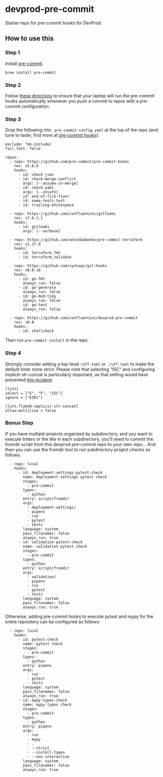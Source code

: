 # devprod-pre-commit

Starter repo for pre-commit hooks for DevProd.

## How to use this

### Step 1

Install [pre-commit](https://pre-commit.com/).

```
brew install pre-commit
```

### Step 2

Follow [these directions](https://pre-commit.com/#automatically-enabling-pre-commit-on-repositories)
to ensure that your laptop will run the pre-commit hooks automatically whenever you
push a commit to repos with a pre-commit configuration.

### Step 3

Drop the following into `.pre-commit-config.yaml` at the top of the repo (and
tune to taste; find more at [pre-commit hooks](https://pre-commit.com/hooks.html)):

```
exclude: ^mk-include/
fail_fast: false

repos:
  - repo: https://github.com/pre-commit/pre-commit-hooks
    rev: v5.0.0
    hooks:
      - id: check-json
      - id: check-merge-conflict
        args: [--assume-in-merge]
      - id: check-yaml
        args: [--unsafe]
      - id: end-of-file-fixer
      - id: name-tests-test
      - id: trailing-whitespace

  - repo: https://github.com/confluentinc/gitleaks
    rev: v7.6.1.1
    hooks:
      - id: gitleaks
        args: [--verbose]

  - repo: https://github.com/antonbabenko/pre-commit-terraform
    rev: v1.17.0
    hooks:
      - id: terraform_fmt
      - id: terraform_validate

  - repo: https://github.com/syntaqx/git-hooks
    rev: v0.0.16
    hooks:
      - id: go-fmt
        always_run: false
      - id: go-generate
        always_run: false
      - id: go-mod-tidy
        always_run: false
      - id: go-test
        always_run: false

  - repo: https://github.com/confluentinc/devprod-pre-commit
    rev: v0.0
    hooks:
      - id: shellcheck
```

Then run `pre-commit install` in the repo.

### Step 4

Strongly consider adding a top-level `ruff.toml` or `.ruff.toml` to make the
default linter more strict.  Please note that selecting "ISC" and configuring
implicit-str-concat is particularly important, as that setting would have prevented
[this incident](https://confluentinc.atlassian.net/browse/RCCA-24386):

```
[lint]
select = ["E", "F", "ISC"]
ignore = ["E501"]

[lint.flake8-implicit-str-concat]
allow-multiline = false
```

### Bonus Step

If you have multiple projects organized by subdirectory, and you want to
execute linters or the like in each subdirectory, you'll need to commit the
fromdir script from this devprod-pre-commit repo to your own repo... And then
you can use the fromdir tool to run subdirectory project checks as follows:

```
  - repo: local
    hooks:
      - id: deployment-settings-pytest-check
        name: deployment-settings pytest check
        stages:
          - pre-commit
        types:
          - python
        entry: script/fromdir
        args:
          - deployment-settings/
          - pipenv
          - run
          - pytest
          - tests
        language: system
        pass_filenames: false
        always_run: true
      - id: validation-pytest-check
        name: validation pytest check
        stages:
          - pre-commit
        types:
          - python
        entry: script/fromdir
        args:
          - validation/
          - pipenv
          - run
          - pytest
          - tests
        language: system
        pass_filenames: false
        always_run: true
```

Otherwise, adding pre-commit hooks to execute pytest and mypy for the entire
repository can be configured as follows:

```
  - repo: local
    hooks:
      - id: pytest-check
        name: pytest check
        stages:
          - pre-commit
        types:
          - python
        entry: pipenv
        args:
          - run
          - pytest
          - tests
        language: system
        pass_filenames: false
        always_run: true
      - id: mypy-types-check
        name: mypy types check
        stages:
          - pre-commit
        types:
          - python
        entry: pipenv
        args:
          - run
          - mypy
          - .
          - --strict
          - --install-types
          - --non-interactive
        language: system
        pass_filenames: false
        always_run: true
```
